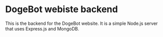# DogeBot webiste backend
This is the backend for the DogeBot website. It is a simple Node.js server that uses Express.js and MongoDB.